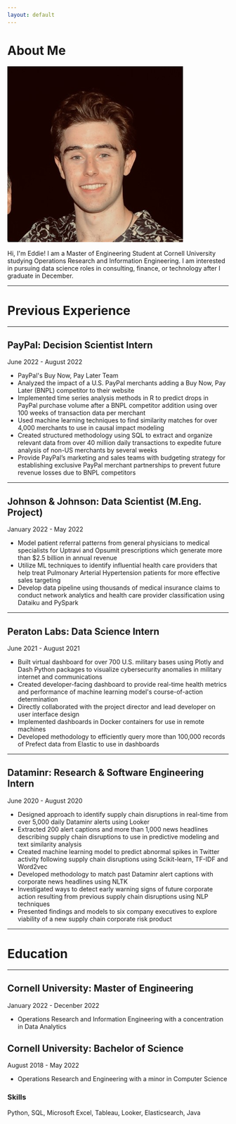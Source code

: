 ```yaml
---
layout: default
---
```


# About Me

<img class="profile-picture" src="profile-photo.jpeg">

Hi, I'm Eddie! I am a Master of Engineering Student at Cornell University studying Operations Research and Information Engineering. I am interested in pursuing data science roles in consulting, finance, or technology after I graduate in December.

---

# Previous Experience

---

## PayPal: Decision Scientist Intern 
June 2022 - August 2022
* PayPal's Buy Now, Pay Later Team
* Analyzed the impact of a U.S. PayPal merchants adding a Buy Now, Pay Later (BNPL) competitor to their website
* Implemented time series analysis methods in R to predict drops in PayPal purchase volume after a BNPL competitor addition using over 100 weeks of transaction data per merchant
* Used machine learning techniques to find similarity matches for over 4,000 merchants to use in causal impact modeling
* Created structured methodology using SQL to extract and organize relevant data from over 40 million daily transactions to expedite future analysis of non-US merchants by several weeks
* Provide PayPal’s marketing and sales teams with budgeting strategy for establishing exclusive PayPal merchant partnerships to prevent future revenue losses due to BNPL competitors

---

## Johnson & Johnson: Data Scientist (M.Eng. Project)
January 2022 - May 2022

* Model patient referral patterns from general physicians to medical specialists for Uptravi and Opsumit prescriptions which generate more than $2.5 billion in annual revenue
* Utilize ML techniques to identify influential health care providers that help treat Pulmonary Arterial Hypertension patients for more effective sales targeting
* Develop data pipeline using thousands of medical insurance claims to conduct network analytics and health care provider classification using Dataiku and PySpark

---

## Peraton Labs: Data Science Intern
June 2021 - August 2021

* Built virtual dashboard for over 700 U.S. military bases using Plotly and Dash Python packages to visualize cybersecurity anomalies in military internet and communications
* Created developer-facing dashboard to provide real-time health metrics and performance of machine learning model's course-of-action determination
* Directly collaborated with the project director and lead developer on user interface design
* Implemented dashboards in Docker containers for use in remote machines
* Developed methodology to efficiently query more than 100,000 records of Prefect data from Elastic to use in dashboards

---

## Dataminr: Research & Software Engineering Intern
June 2020 - August 2020

* Designed approach to identify supply chain disruptions in real-time from over 5,000 daily Dataminr alerts using Looker
* Extracted 200 alert captions and more than 1,000 news headlines describing supply chain disruptions to use in predictive modeling and text similarity analysis
* Created machine learning model to predict abnormal spikes in Twitter activity following supply chain disruptions using Scikit-learn, TF-IDF and Word2vec
* Developed methodology to match past Dataminr alert captions with corporate news headlines using NLTK
* Investigated ways to detect early warning signs of future corporate action resulting from previous supply chain disruptions using NLP techniques
* Presented findings and models to six company executives to explore viability of a new supply chain corporate risk product

---

# Education

---

## Cornell University: Master of Engineering
January 2022 - Decenber 2022

* Operations Research and Information Engineering with a concentration in Data Analytics

## Cornell University: Bachelor of Science
August 2018 - May 2022

* Operations Research and Engineering with a minor in Computer Science

### Skills
Python, SQL, Microsoft Excel, Tableau, Looker, Elasticsearch, Java


